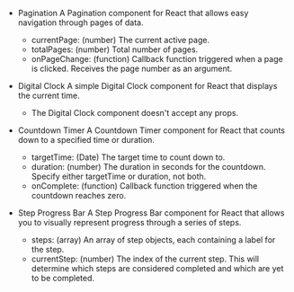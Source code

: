 - Pagination
  A Pagination component for React that allows easy navigation through pages of data.

  - currentPage: (number) The current active page.
  - totalPages: (number) Total number of pages.
  - onPageChange: (function) Callback function triggered when a page is clicked. Receives the page number as an argument.

- Digital Clock
  A simple Digital Clock component for React that displays the current time.

  - The Digital Clock component doesn't accept any props.

- Countdown Timer
  A Countdown Timer component for React that counts down to a specified time or duration.

  - targetTime: (Date) The target time to count down to.
  - duration: (number) The duration in seconds for the countdown. Specify either targetTime or duration, not both.
  - onComplete: (function) Callback function triggered when the countdown reaches zero.

- Step Progress Bar
  A Step Progress Bar component for React that allows you to visually represent progress through a series of steps.
  - steps: (array) An array of step objects, each containing a label for the step.
  - currentStep: (number) The index of the current step. This will determine which steps are considered completed and which are yet to be completed.
